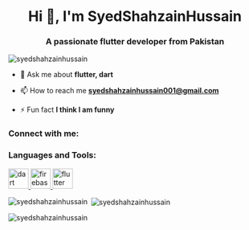 <h1 align="center">Hi 👋, I'm SyedShahzainHussain</h1>
<h3 align="center">A passionate flutter developer from Pakistan</h3>

<p align="left"> <img src="https://komarev.com/ghpvc/?username=syedshahzainhussain&label=Profile%20views&color=0e75b6&style=flat" alt="syedshahzainhussain" /> </p>

- 💬 Ask me about **flutter, dart**

- 📫 How to reach me **syedshahzainhussain001@gmail.com**

- ⚡ Fun fact **I think I am funny**

<h3 align="left">Connect with me:</h3>
<p align="left">
</p>

<h3 align="left">Languages and Tools:</h3>
<p align="left"> <a href="https://dart.dev" target="_blank" rel="noreferrer"> <img src="https://www.vectorlogo.zone/logos/dartlang/dartlang-icon.svg" alt="dart" width="40" height="40"/> </a> <a href="https://firebase.google.com/" target="_blank" rel="noreferrer"> <img src="https://www.vectorlogo.zone/logos/firebase/firebase-icon.svg" alt="firebase" width="40" height="40"/> </a> <a href="https://flutter.dev" target="_blank" rel="noreferrer"> <img src="https://www.vectorlogo.zone/logos/flutterio/flutterio-icon.svg" alt="flutter" width="40" height="40"/> </a> </p>

<p><img align="left" src="https://github-readme-stats.vercel.app/api/top-langs?username=syedshahzainhussain&show_icons=true&locale=en&layout=compact" alt="syedshahzainhussain" /></p>

<p>&nbsp;<img align="center" src="https://github-readme-stats.vercel.app/api?username=syedshahzainhussain&show_icons=true&locale=en" alt="syedshahzainhussain" /></p>

<p><img align="center" src="https://github-readme-streak-stats.herokuapp.com/?user=syedshahzainhussain&" alt="syedshahzainhussain" /></p>
